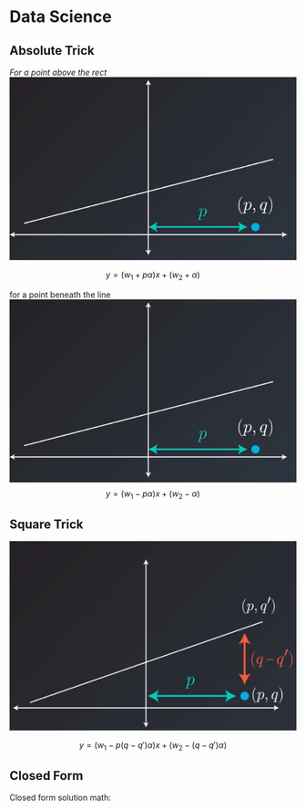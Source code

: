 #  Data Science

## Absolute Trick
*For a point above the rect*
![enter image description here](https://github.com/steelcolosus/udacity-datascience/blob/master/images/below.png?raw=true)

$$
y = (w_1 + p\alpha)x + (w_2 + \alpha)
$$

for a point beneath the line
![Beneath](https://github.com/steelcolosus/udacity-datascience/blob/master/images/below.png?raw=true)
$$
y = (w_1 - p\alpha)x + (w_2 - \alpha)
$$

## Square Trick


![Beneath](https://github.com/steelcolosus/udacity-datascience/blob/master/images/squaretrick.png?raw=true)

$$
y = (w_1 - p(q-q')\alpha)x + (w_2 - (q-q')\alpha)
$$

## Closed  Form

Closed form solution math: 

<!--stackedit_data:
eyJoaXN0b3J5IjpbLTQwMDM4NTY3NSwtMTM0ODA5Njc2OCwxOD
Y5NTI3MTUzLC02OTQwMTUxNjUsMTE2NzQ3MTQyMSwxODI1MTc5
OTczLC0xOTg0NTcyMjAxXX0=
-->